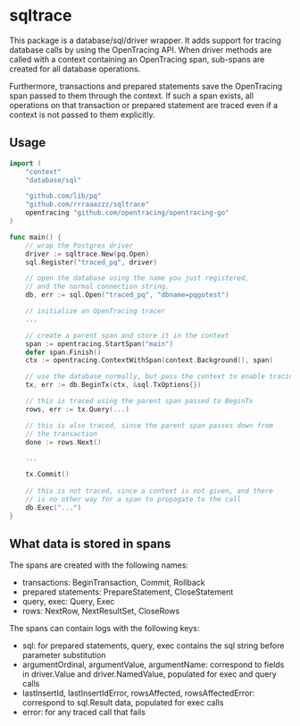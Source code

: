 # sqltrace

This package is a database/sql/driver wrapper. It adds support for tracing
database calls by using the OpenTracing API. When driver methods are called
with a context containing an OpenTracing span, sub-spans are created for all
database operations.

Furthermore, transactions and prepared statements save the OpenTracing span
passed to them through the context. If such a span exists, all operations on
that transaction or prepared statement are traced even if a context is not
passed to them explicitly.

## Usage

```go
import (
    "context"
    "database/sql"

    "github.com/lib/pq"
    "github.com/rrraaazzz/sqltrace"
    opentracing "github.com/opentracing/opentracing-go"
)

func main() {
    // wrap the Postgres driver
    driver := sqltrace.New(pq.Open)
    sql.Register("traced_pq", driver)

    // open the database using the name you just registered,
    // and the normal connection string.
    db, err := sql.Open("traced_pq", "dbname=pqgotest")

    // initialize an OpenTracing tracer 
    ...

    // create a parent span and store it in the context
    span := opentracing.StartSpan("main")
    defer span.Finish()
    ctx := opentracing.ContextWithSpan(context.Background(), span)

    // use the database normally, but pass the context to enable tracing
    tx, err := db.BeginTx(ctx, &sql.TxOptions{})

    // this is traced using the parent span passed to BeginTx
    rows, err := tx.Query(...)

    // this is also traced, since the parent span passes down from
    // the transaction
    done := rows.Next()

    ...

    tx.Commit()
   
    // this is not traced, since a context is not given, and there
    // is no other way for a span to propagate to the call
    db.Exec("...")
}

```

## What data is stored in spans 

The spans are created with the following names:

- transactions: BeginTransaction, Commit, Rollback
- prepared statements: PrepareStatement, CloseStatement 
- query, exec: Query, Exec
- rows: NextRow, NextResultSet, CloseRows

The spans can contain logs with the following keys:

- sql: for prepared statements, query, exec contains the sql string before parameter substitution
- argumentOrdinal, argumentValue, argumentName: correspond to fields in driver.Value and driver.NamedValue, populated for exec and query calls
- lastInsertId, lastInsertIdError, rowsAffected, rowsAffectedError: correspond to sql.Result data, populated for exec calls
- error: for any traced call that fails
